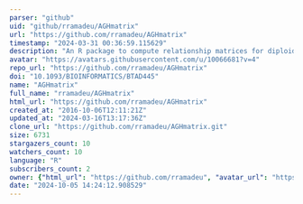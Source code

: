 ```yaml
---
parser: "github"
uid: "github/rramadeu/AGHmatrix"
url: "https://github.com/rramadeu/AGHmatrix"
timestamp: "2024-03-31 00:36:59.115629"
description: "An R package to compute relationship matrices for diploid and autopolyploid species"
avatar: "https://avatars.githubusercontent.com/u/10066681?v=4"
repo_url: "https://github.com/rramadeu/AGHmatrix"
doi: "10.1093/BIOINFORMATICS/BTAD445"
name: "AGHmatrix"
full_name: "rramadeu/AGHmatrix"
html_url: "https://github.com/rramadeu/AGHmatrix"
created_at: "2016-10-06T12:11:21Z"
updated_at: "2024-03-16T13:17:36Z"
clone_url: "https://github.com/rramadeu/AGHmatrix.git"
size: 6731
stargazers_count: 10
watchers_count: 10
language: "R"
subscribers_count: 2
owner: {"html_url": "https://github.com/rramadeu", "avatar_url": "https://avatars.githubusercontent.com/u/10066681?v=4", "login": "rramadeu", "type": "User"}
date: "2024-10-05 14:24:12.908529"
---
```

